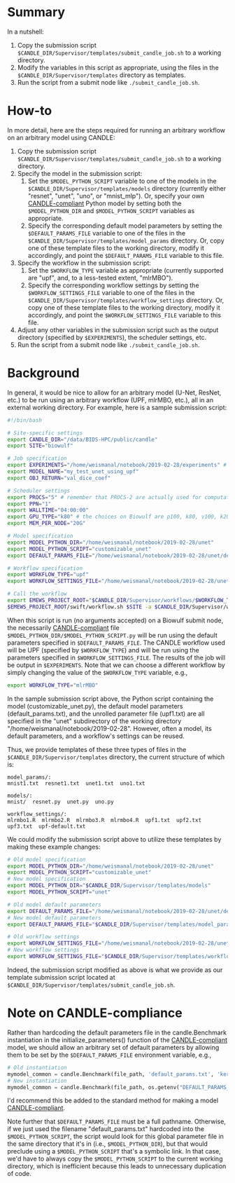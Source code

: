 # Summary

In a nutshell:

1. Copy the submission script `$CANDLE_DIR/Supervisor/templates/submit_candle_job.sh` to a working directory.
2. Modify the variables in this script as appropriate, using the files in the `$CANDLE_DIR/Supervisor/templates` directory as templates.
3. Run the script from a submit node like `./submit_candle_job.sh`.

# How-to

In more detail, here are the steps required for running an arbitrary workflow on an arbitrary model using CANDLE:

1. Copy the submission script `$CANDLE_DIR/Supervisor/templates/submit_candle_job.sh` to a working directory.
2. Specify the model in the submission script:
   1. Set the `$MODEL_PYTHON_SCRIPT` variable to one of the models in the `$CANDLE_DIR/Supervisor/templates/models` directory (currently either "resnet", "unet", "uno", or "mnist_mlp").  Or, specify your own [CANDLE-compliant](https://ecp-candle.github.io/Candle/html/tutorials/writing_candle_code.html) Python model by setting both the `$MODEL_PYTHON_DIR` and `$MODEL_PYTHON_SCRIPT` variables as appropriate.
   2. Specify the corresponding default model parameters by setting the `$DEFAULT_PARAMS_FILE` variable to one of the files in the `$CANDLE_DIR/Supervisor/templates/model_params` directory.  Or, copy one of these template files to the working directory, modify it accordingly, and point the `$DEFAULT_PARAMS_FILE` variable to this file.
3. Specify the workflow in the submission script:
   1. Set the `$WORKFLOW_TYPE` variable as appropriate (currently supported are "upf", and, to a less-tested extent, "mlrMBO").
   2. Specify the corresponding workflow settings by setting the `$WORKFLOW_SETTINGS_FILE` variable to one of the files in the `$CANDLE_DIR/Supervisor/templates/workflow_settings` directory.  Or, copy one of these template files to the working directory, modify it accordingly, and point the `$WORKFLOW_SETTINGS_FILE` variable to this file.
4. Adjust any other variables in the submission script such as the output directory (specified by `$EXPERIMENTS`), the scheduler settings, etc.
5. Run the script from a submit node like `./submit_candle_job.sh`.

# Background

In general, it would be nice to allow for an arbitrary model (U-Net, ResNet, etc.) to be run using an arbitrary workflow (UPF, mlrMBO, etc.), all in an external working directory.  For example, here is a sample submission script:

```bash
#!/bin/bash

# Site-specific settings
export CANDLE_DIR="/data/BIDS-HPC/public/candle"
export SITE="biowulf"

# Job specification
export EXPERIMENTS="/home/weismanal/notebook/2019-02-28/experiments" # ensure this directory exists
export MODEL_NAME="my_test_unet_using_upf"
export OBJ_RETURN="val_dice_coef"

# Scheduler settings
export PROCS="5" # remember that PROCS-2 are actually used for computation
export PPN="1"
export WALLTIME="04:00:00"
export GPU_TYPE="k80" # the choices on Biowulf are p100, k80, v100, k20x
export MEM_PER_NODE="20G"

# Model specification
export MODEL_PYTHON_DIR="/home/weismanal/notebook/2019-02-28/unet"
export MODEL_PYTHON_SCRIPT="customizable_unet"
export DEFAULT_PARAMS_FILE="/home/weismanal/notebook/2019-02-28/unet/default_params.txt"

# Workflow specification
export WORKFLOW_TYPE="upf"
export WORKFLOW_SETTINGS_FILE="/home/weismanal/notebook/2019-02-28/unet/upf1.txt"

# Call the workflow
export EMEWS_PROJECT_ROOT="$CANDLE_DIR/Supervisor/workflows/$WORKFLOW_TYPE"
$EMEWS_PROJECT_ROOT/swift/workflow.sh $SITE -a $CANDLE_DIR/Supervisor/workflows/common/sh/cfg-sys-$SITE.sh $WORKFLOW_SETTINGS_FILE
```

When this script is run (no arguments accepted) on a Biowulf submit node, the necessarily [CANDLE-compliant](https://ecp-candle.github.io/Candle/html/tutorials/writing_candle_code.html) file `$MODEL_PYTHON_DIR/$MODEL_PYTHON_SCRIPT.py` will be run using the default parameters specified in `$DEFAULT_PARAMS_FILE`.  The CANDLE workflow used will be UPF (specified by `$WORKFLOW_TYPE`) and will be run using the parameters specified in `$WORKFLOW_SETTINGS_FILE`.  The results of the job will be output in `$EXPERIMENTS`.  Note that we can choose a different workflow by simply changing the value of the `$WORKFLOW_TYPE` variable, e.g.,

```bash
export WORKFLOW_TYPE="mlrMBO"
```

In the sample submission script above, the Python script containing the model (customizable_unet.py), the default model parameters (default_params.txt), and the unrolled parameter file (upf1.txt) are all specified in the "unet" subdirectory of the working directory "/home/weismanal/notebook/2019-02-28".  However, often a model, its default parameters, and a workflow's settings can be reused.

Thus, we provide templates of these three types of files in the `$CANDLE_DIR/Supervisor/templates` directory, the current structure of which is:

```
model_params/:
mnist1.txt  resnet1.txt  unet1.txt  uno1.txt

models/:
mnist/  resnet.py  unet.py  uno.py

workflow_settings/:
mlrmbo1.R  mlrmbo2.R  mlrmbo3.R  mlrmbo4.R  upf1.txt  upf2.txt  upf3.txt  upf-default.txt
```

We could modify the submission script above to utilize these templates by making these example changes:

```bash
# Old model specification
export MODEL_PYTHON_DIR="/home/weismanal/notebook/2019-02-28/unet"
export MODEL_PYTHON_SCRIPT="customizable_unet"
# New model specification
export MODEL_PYTHON_DIR="$CANDLE_DIR/Supervisor/templates/models"
export MODEL_PYTHON_SCRIPT="unet"

# Old model default parameters
export DEFAULT_PARAMS_FILE="/home/weismanal/notebook/2019-02-28/unet/default_params.txt"
# New model default parameters
export DEFAULT_PARAMS_FILE="$CANDLE_DIR/Supervisor/templates/model_params/unet1.txt"

# Old workflow settings
export WORKFLOW_SETTINGS_FILE="/home/weismanal/notebook/2019-02-28/unet/upf1.txt"
# New workflow settings
export WORKFLOW_SETTINGS_FILE="$CANDLE_DIR/Supervisor/templates/workflow_settings/upf1.txt"
```

Indeed, the submission script modified as above is what we provide as our template submission script located  at `$CANDLE_DIR/Supervisor/templates/submit_candle_job.sh`.

# Note on CANDLE-compliance

Rather than hardcoding the default parameters file in the candle.Benchmark instantiation in the initialize_parameters() function of the [CANDLE-compliant](https://ecp-candle.github.io/Candle/html/tutorials/writing_candle_code.html) model, we should allow an arbitrary set of default parameters by allowing them to be set by the `$DEFAULT_PARAMS_FILE` environment variable, e.g.,

```python
# Old instantiation
mymodel_common = candle.Benchmark(file_path, 'default_params.txt', 'keras', prog='myprog', desc='My example')
# New instantiation
mymodel_common = candle.Benchmark(file_path, os.getenv("DEFAULT_PARAMS_FILE"), 'keras', prog='myprog', desc='My example')
```

I'd recommend this be added to the standard method for making a model [CANDLE-compliant](https://ecp-candle.github.io/Candle/html/tutorials/writing_candle_code.html).

Note further that `$DEFAULT_PARAMS_FILE` must be a full pathname.  Otherwise, if we just used the filename "default_params.txt" hardcoded into the `$MODEL_PYTHON_SCRIPT`, the script would look for this global parameter file in the same directory that it's in (i.e., `$MODEL_PYTHON_DIR`), but that would preclude using a `$MODEL_PYTHON_SCRIPT` that's a symbolic link.  In that case, we'd have to always copy the `$MODEL_PYTHON_SCRIPT` to the current working directory, which is inefficient because this leads to unnecessary duplication of code.